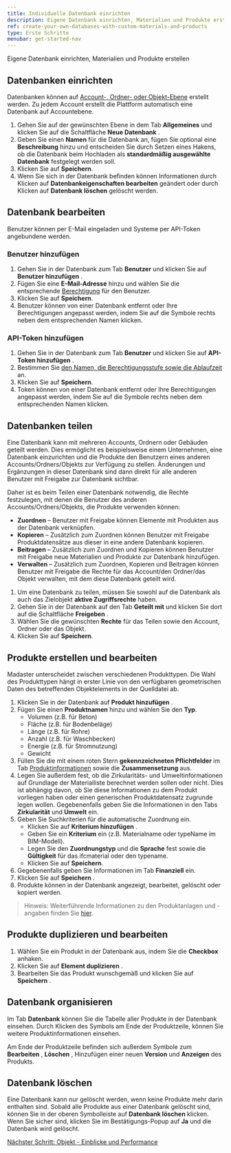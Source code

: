 ```yaml
---
title: Individuelle Datenbank einrichten
description: Eigene Datenbank einrichten, Materialien und Produkte erstellen
ref: create-your-own-databases-with-custom-materials-and-products
type: Erste Schritte
menubar: get-started-nav
---
```


Eigene Datenbank einrichten, Materialien und Produkte erstellen

## Datenbanken einrichten

Datenbanken können auf <a href="../knowledge-base/databases#datenbank-erstellen" target="_blank">Account-, Ordner- oder Objekt-Ebene</a> erstellt werden. Zu jedem Account erstellt die Plattform automatisch eine Datenbank auf Accountebene.

1. Gehen Sie auf der gewünschten Ebene in dem Tab **Allgemeines** und klicken Sie auf die Schaltfläche **Neue Datenbank** <iconify-icon inline icon='mdi-database-plus-outline'/>.
2. Geben Sie einen **Namen** für die Datenbank an, fügen Sie optional eine **Beschreibung** hinzu und entscheiden Sie durch Setzen eines Hakens, ob die Datenbank beim Hochladen als **standardmäßig ausgewählte Datenbank** festgelegt werden soll.
3. Klicken Sie auf **Speichern**.
4. Wenn Sie sich in der Datenbank befinden können Informationen durch Klicken auf **Datenbankeigenschaften bearbeiten** <iconify-icon inline icon='mdi-pencil-outline'/> geändert oder durch Klicken auf **Datenbank löschen** <iconify-icon inline icon='mdi-delete-outline'/> gelöscht werden.

## Datenbank bearbeiten

Benutzer können per E-Mail eingeladen und Systeme per API-Token angebundene werden.

### Benutzer hinzufügen

1. Gehen Sie in der Datenbank zum Tab **Benutzer** und klicken Sie auf **Benutzer hinzufügen** <iconify-icon inline icon='mdi-account-plus-outline'/>.
2. Fügen Sie eine **E-Mail-Adresse** hinzu und wählen Sie die entsprechende <a href="../knowledge-base/users" target="_blank">Berechtigung</a> für den Benutzer.
3. Klicken Sie auf **Speichern**.
4. Benutzer können von einer Datenbank entfernt <iconify-icon inline icon='mdi-delete-outline'/> oder Ihre Berechtigungen angepasst <iconify-icon inline icon='mdi-pencil-outline'/> werden, indem Sie auf die Symbole rechts neben dem entsprechenden Namen klicken.

### API-Token hinzufügen

1. Gehen Sie in der Datenbank zum Tab **Benutzer** und klicken Sie auf **API-Token hinzufügen** <iconify-icon inline icon='mdi-account-plus-outline'/>.
2. Bestimmen Sie <a href="../api/#autorisierung" target="_blank">den Namen, die Berechtigungsstufe sowie die Ablaufzeit</a> an.
3. Klicken Sie auf **Speichern**.
4. Token können von einer Datenbank entfernt <iconify-icon inline icon='mdi-delete-outline'/> oder Ihre Berechtigungen angepasst <iconify-icon inline icon='mdi-pencil-outline'/> werden, indem Sie auf die Symbole rechts neben dem entsprechenden Namen klicken.

## Datenbanken teilen

Eine Datenbank kann mit mehreren Accounts, Ordnern oder Gebäuden geteilt werden. Dies ermöglicht es beispielsweise einem Unternehmen, eine Datenbank einzurichten und die Produkte den Benutzern eines anderen Accounts/Ordners/Objekts zur Verfügung zu stellen. Änderungen und Ergänzungen in dieser Datenbank sind dann direkt für alle anderen Benutzer mit Freigabe zur Datenbank sichtbar.

Daher ist es beim Teilen einer Datenbank notwendig, die Rechte festzulegen, mit denen die Benutzer des anderen Accounts/Ordners/Objekts, die Produkte verwenden können:
  * **Zuordnen** – Benutzer mit Freigabe können Elemente mit Produkten aus der Datenbank verknüpfen.
  * **Kopieren** – Zusätzlich zum Zuordnen können Benutzer mit Freigabe Produktdatensätze aus dieser in eine andere Datenbank kopieren.
  * **Beitragen** – Zusätzlich zum Zuordnen und Kopieren können Benutzer mit Freigabe neue Materialien und Produkte zur Datenbank hinzufügen.
  * **Verwalten** – Zusätzlich zum Zuordnen, Kopieren und Beitragen können Benutzer mit Freigabe die Rechte für das Account/den Ordner/das Objekt verwalten, mit dem diese Datenbank geteilt wird.

1. Um eine Datenbank zu teilen, müssen Sie sowohl auf die Datenbank als auch das Zielobjekt **aktive Zugriffsrechte** haben.
2. Gehen Sie in der Datenbank auf den Tab **Geteilt mit** und klicken Sie dort auf die Schaltfläche **Freigeben** <iconify-icon inline icon='mdi-plus-circle-outline'/>.
3. Wählen Sie die gewünschten **Rechte** für das Teilen sowie den Account, Ordner oder das Objekt.
4. Klicken Sie auf **Speichern**.

## Produkte erstellen und bearbeiten

Madaster unterscheidet zwischen verschiedenen Produkttypen. Die Wahl des Produkttypen hängt in erster Linie von den verfügbaren geometrischen Daten des betreffenden Objektelements in der Quelldatei ab.

1. Klicken Sie in der Datenbank auf **Produkt hinzufügen** <iconify-icon inline icon='mdi-plus-circle-outline'/>.
2. Fügen Sie einen **Produktnamen** hinzu und wählen Sie den **Typ**.
   * Volumen (z.B. für Beton)
   * Fläche (z.B. für Bodenbeläge)
   * Länge (z.B. für Rohre)
   * Anzahl (z.B. für Waschbecken)
   * Energie (z.B. für Stromnutzung)
   * Gewicht
3. Füllen Sie die mit einem roten Stern **gekennzeichneten Pflichtfelder** im Tab <a href="../knowledge-base/databases-products#produktinformation---allgemein" target="_blank">Produktinformationen</a> sowie die **Zusammensetzung** aus.
4. Legen Sie außerdem fest, ob die Zirkularitäts- und Umweltinformationen auf Grundlage der Materialliste berechnet werden sollen oder nicht. Dies ist abhängig davon, ob Sie diese Informationen zu dem Produkt vorliegen haben oder einen generischen Produktdatensatz zugrunde legen wollen. Gegebenenfalls geben Sie die Informationen in den Tabs **Zirkularität** und **Umwelt** ein.
5. Geben Sie Suchkriterien für die automatische Zuordnung ein.
   * Klicken Sie auf **Kriterium hinzufügen** <iconify-icon inline icon='mdi-plus-circle-outline'/>.
   * Geben Sie ein **Kriterium** ein (z.B. Materialname oder typeName im BIM-Modell).
   * Legen Sie den **Zuordnungstyp** und die **Sprache** fest sowie die **Gültigkeit** für das ifcmaterial oder den typename.
   * Klicken Sie auf **Speichern**.
6. Gegebenenfalls geben Sie Informationen im Tab **Finanziell** ein.
7. Klicken Sie  auf **Speichern** <iconify-icon inline icon='mdi-content-save-outline'/>.
8. Produkte können in der Datenbank angezeigt, bearbeitet, gelöscht oder kopiert werden.

> Hinweis: Weiterführende Informationen zu den Produktanlagen und -angaben finden Sie <a href="../knowledge-base/databases#product-information" target="_blank">hier</a>.

## Produkte duplizieren und bearbeiten

1. Wählen Sie ein Produkt in der Datenbank aus, indem Sie die **Checkbox** <iconify-icon inline icon='mdi-checkbox-marked'/> anhaken.
2. Klicken Sie auf **Element duplizieren** <iconify-icon inline icon='mdi-content-copy'/>.
3. Bearbeiten Sie das Produkt wunschgemäß und klicken Sie auf **Speichern** <iconify-icon inline icon='mdi-content-save-outline'/>.

## Datenbank organisieren

Im Tab **Datenbank** können Sie die Tabelle aller Produkte in der Datenbank einsehen. Durch Klicken des Symbols <iconify-icon inline icon='mdi-chevron-down'/> am Ende der Produktzeile, können Sie weitere Produktinformationen einsehen.

Am Ende der Produktzeile befinden sich außerdem Symbole zum **Bearbeiten** <iconify-icon inline icon='mdi-pencil-outline'/>, **Löschen** <iconify-icon inline icon='mdi-delete-outline'/>, Hinzufügen einer neuen **Version** <iconify-icon inline icon='mdi-content-duplicate'/> und **Anzeigen** <iconify-icon inline icon='mdi-arrow-right-circle-outline'/> des Produkts.

## Datenbank löschen

Eine Datenbank kann nur gelöscht werden, wenn keine Produkte mehr darin enthalten sind. Sobald alle Produkte aus einer Datenbank gelöscht sind, können Sie in der oberen Symbolleiste auf **Datenbank löschen** <iconify-icon inline icon='mdi-delete-outline'/> klicken. Wenn Sie sicher sind, klicken Sie im Bestätigungs-Popup auf **Ja** und die Datenbank wird gelöscht.

<a class="next-button" href="../get-started/object-insights-and-performance">Nächster Schritt: Objekt - Einblicke und Performance</a>